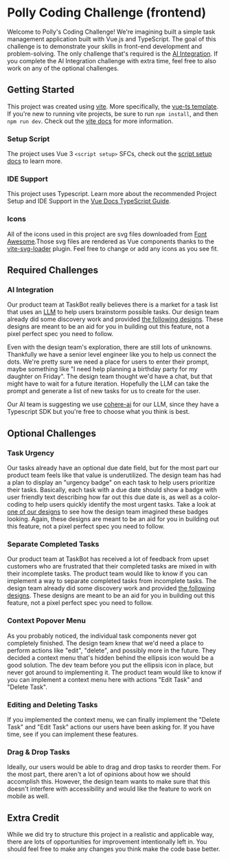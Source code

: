 # Polly Coding Challenge (frontend)

Welcome to Polly's Coding Challenge! We're imagining built a simple task management application built with Vue.js and TypeScript. The goal of this challenge is to demonstrate your skills in front-end development and problem-solving. The only challenge that's required is the [AI Integration](#ai-integration). If you complete the AI Integration challenge with extra time, feel free to also work on any of the optional challenges.

## Getting Started

This project was created using [vite](https://vite.dev/guide/). More specifically, the [vue-ts template](https://vite.new/vue-ts). If you're new to running vite projects, be sure to run `npm install`, and then `npm run dev`. Check out the [vite docs](https://vite.dev/guide/cli.html#dev-server) for more information.

### Setup Script

The project uses Vue 3 `<script setup>` SFCs, check out the [script setup docs](https://v3.vuejs.org/api/sfc-script-setup.html#sfc-script-setup) to learn more.

### IDE Support

This project uses Typescript. Learn more about the recommended Project Setup and IDE Support in the [Vue Docs TypeScript Guide](https://vuejs.org/guide/typescript/overview.html#project-setup).

### Icons

All of the icons used in this project are svg files downloaded from [Font Awesome](https://fontawesome.com/).Those svg files are rendered as Vue components thanks to the [vite-svg-loader](https://github.com/jpkleemans/vite-svg-loader) plugin. Feel free to change or add any icons as you see fit.

## Required Challenges

### AI Integration

Our product team at TaskBot really believes there is a market for a task list that uses an [LLM](https://en.wikipedia.org/wiki/Large_language_model) to help users brainstorm possible tasks. Our design team already did some discovery work and provided [the following designs](https://www.figma.com/design/cXVlfJKpDi3s8afFAghLzk/Front-End-Assessment). These designs are meant to be an aid for you in building out this feature, not a pixel perfect spec you need to follow.

Even with the design team's exploration, there are still lots of unknowns. Thankfully we have a senior level engineer like you to help us connect the dots. We're pretty sure we need a place for users to enter their prompt, maybe something like "I need help planning a birthday party for my daughter on Friday". The design team thought we'd have a chat, but that might have to wait for a future iteration. Hopefully the LLM can take the prompt and generate a list of new tasks for us to create for the user.

Our AI team is suggesting we use [cohere-ai](https://github.com/cohere-ai/cohere-typescript) for our LLM, since they have a Typescript SDK but you're free to choose what you think is best.

## Optional Challenges

### Task Urgency

Our tasks already have an optional due date field, but for the most part our product team feels like that value is underutilized. The design team has had a plan to display an "urgency badge" on each task to help users prioritize their tasks. Basically, each task with a due date should show a badge with user friendly text describing how far out this due date is, as well as a color-coding to help users quickly identify the most urgent tasks. Take a look at [one of our designs](https://www.figma.com/design/cXVlfJKpDi3s8afFAghLzk/Front-End-Assessment?node-id=52-245) to see how the design team imagined these badges looking. Again, these designs are meant to be an aid for you in building out this feature, not a pixel perfect spec you need to follow.

### Separate Completed Tasks

Our product team at TaskBot has received a lot of feedback from upset customers who are frustrated that their completed tasks are mixed in with their incomplete tasks. The product team would like to know if you can implement a way to separate completed tasks from incomplete tasks. The design team already did some discovery work and provided [the following designs](https://www.figma.com/design/cXVlfJKpDi3s8afFAghLzk/Front-End-Assessment?node-id=52-245). These designs are meant to be an aid for you in building out this feature, not a pixel perfect spec you need to follow.

### Context Popover Menu

As you probably noticed, the individual task components never got completely finished. The design team knew that we'd need a place to perform actions like "edit", "delete", and possibly more in the future. They decided a context menu that's hidden behind the ellipsis icon would be a good solution. The dev team before you put the ellipsis icon in place, but never got around to implementing it. The product team would like to know if you can implement a context menu here with actions "Edit Task" and "Delete Task". 

### Editing and Deleting Tasks

If you implemented the context menu, we can finally implement the "Delete Task" and "Edit Task" actions our users have been asking for. If you have time, see if you can implement these features.

### Drag & Drop Tasks

Ideally, our users would be able to drag and drop tasks to reorder them. For the most part, there aren't a lot of opinions about how we should accomplish this. However, the design team wants to make sure that this doesn't interfere with accessibility and would like the feature to work on mobile as well.

## Extra Credit

While we did try to structure this project in a realistic and applicable way, there are lots of opportunities for improvement intentionally left in. You should feel free to make any changes you think make the code base better.
